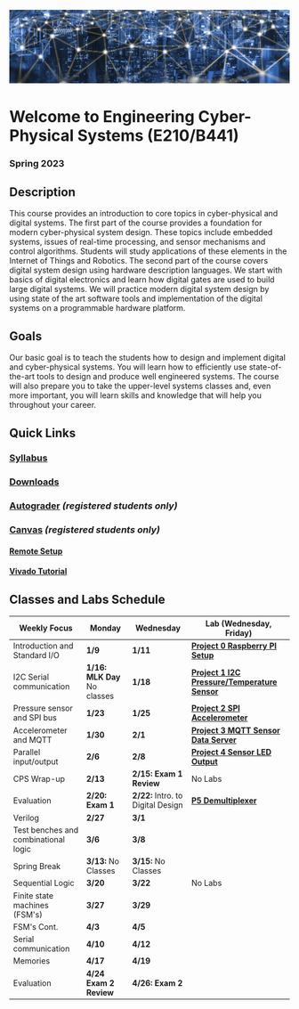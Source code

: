![Cover](projects/assets/index/cover.png)

# Welcome to Engineering Cyber-Physical Systems (E210/B441)
### Spring 2023


## Description

This course provides an introduction to core topics in cyber-physical and digital systems. The
first part of the course provides a foundation for modern cyber-physical system design. These
topics include embedded systems, issues of real-time processing, and sensor mechanisms and
control algorithms. Students will study applications of these elements in the Internet of Things
and Robotics.
The second part of the course covers digital system design using hardware description
languages. We start with basics of digital electronics and learn how digital gates are used to
build large digital systems. We will practice modern digital system design by using state of the
art software tools and implementation of the digital systems on a programmable hardware
platform.


## Goals

Our basic goal is to teach the students how to design and implement digital and cyber-physical
systems. You will learn how to efficiently use state-of-the-art tools to design and produce well
engineered systems. The course will also prepare you to take the upper-level systems classes
and, even more important, you will learn skills and knowledge that will help you throughout
your career.


## Quick Links

### [Syllabus](syllabus.pdf)

### [Downloads](http://github.com/engr210/downloads) 

### [Autograder](https://autograder.luddy.indiana.edu) _(registered students only)_

### [Canvas](https://iu.instructure.com/courses/2119511) _(registered students only)_

#### [Remote Setup](https://uisapp2.iu.edu/confluence-prd/pages/viewpage.action?pageId=280461906)

#### [Vivado Tutorial](projects/vivado_tutorial) 



<!-- [P5 - Raspberry Pi Setup](P5.md) -->

## Classes and Labs Schedule

| Weekly Focus      | Monday| Wednesday | Lab (Wednesday, Friday)|
|-------------------|------------------------------------------------------------------         |--------------------------------------------------------------     |-----------------------------------------------|
| Introduction and Standard I/O    | **1/9** | **1/11**| [**Project 0 Raspberry PI Setup**](projects/P0) |
| I2C Serial communication | **1/16: MLK Day** No classes| **1/18**| [**Project 1 I2C Pressure/Temperature Sensor**](projects/P1)|
| Pressure sensor and SPI bus | **1/23**| **1/25**| [**Project 2 SPI Accelerometer**](projects/P2) |
| Accelerometer and MQTT| **1/30**| **2/1**| [**Project 3 MQTT Sensor Data Server**](projects/P3) |
|Parallel input/output| **2/6**| **2/8**|[**Project 4 Sensor LED Output**](projects/P4)  |
| CPS Wrap-up | **2/13**| **2/15: Exam 1 Review**| No Labs |
|Evaluation| **2/20: Exam 1** | **2/22:** Intro. to Digital Design |[**P5 Demultiplexer**](projects/P5)|
|Verilog| **2/27**| **3/1**|  <!--**[P6 ALU](projects/P6)**-->|
|Test benches and combinational logic|**3/6**  | **3/8** | |
|Spring Break| **3/13:** No Classes | **3/15:** No Classes | |
|Sequential Logic  | **3/20**  | **3/22**  | No Labs |
|Finite state machines (FSM's)| **3/27** | **3/29**   |<!-- **[P7 Elevator Controller](projects/P7)**--> |
| FSM's Cont. | **4/3** | **4/5** | <!--**[P7 Elevator Controller](projects/P7)**--> |
| Serial communication | **4/10**  | **4/12** | <!-- **[P8 SPI Interface](projects/P8)** -->  |
|Memories| **4/17**   | **4/19**  | <!--  **[P8 SPI Interface](projects/P8)**-->  |
|Evaluation| **4/24 Exam 2 Review**   | **4/26: Exam 2**  |  |



<!-- [Old Projects](legacy/old_projects.md) -->
<!-- **[P7 Saturating Counter](https://docs.google.com/document/d/1JLgk0VguSrih_h3BsMyMtInTJ4Qrl--Hv2jkxK4chZw)** -->

